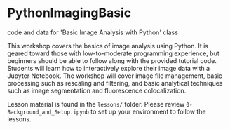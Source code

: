 # PythonImagingBasic
code and data for 'Basic Image Analysis with Python' class

This workshop covers the basics of image analysis using Python. It is geared toward those with low-to-moderate programming experience, but beginners should be able to follow along with the provided tutorial code. Students will learn how to interactively explore their image data with a Jupyter Notebook. The workshop will cover image file management, basic processing such as rescaling and filtering, and basic analytical techniques such as image segmentation and fluorescence colocalization.

Lesson material is found in the `lessons/` folder. Please review `0-Background_and_Setup.ipynb` to set up your environment to follow the lessons. 
